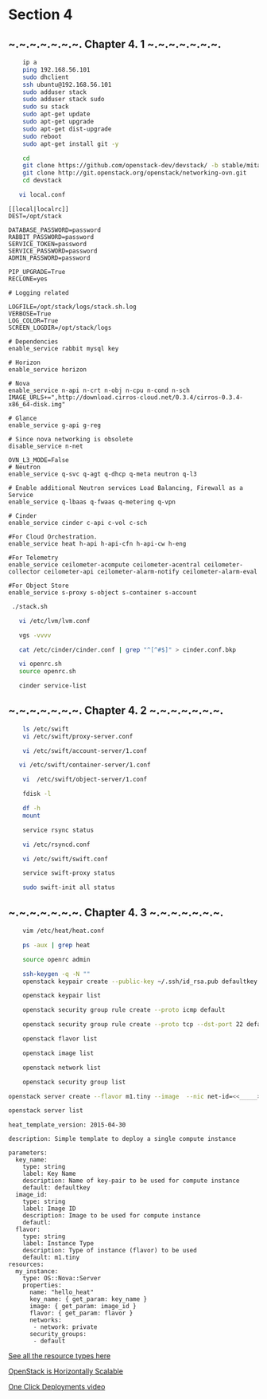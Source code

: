 Section 4
=========

~.~.~.~.~.~.~. Chapter 4. 1 ~.~.~.~.~.~.~.
---------

```bash
    ip a 
    ping 192.168.56.101
    sudo dhclient
    ssh ubuntu@192.168.56.101
    sudo adduser stack
    sudo adduser stack sudo
    sudo su stack
    sudo apt-get update
    sudo apt-get upgrade
    sudo apt-get dist-upgrade
    sudo reboot
    sudo apt-get install git -y
```

```bash
    cd
    git clone https://github.com/openstack-dev/devstack/ -b stable/mitaka
    git clone http://git.openstack.org/openstack/networking-ovn.git
    cd devstack
```

```bash
   vi local.conf
```
    
    [[local|localrc]]
    DEST=/opt/stack
    
    DATABASE_PASSWORD=password
    RABBIT_PASSWORD=password
    SERVICE_TOKEN=password
    SERVICE_PASSWORD=password
    ADMIN_PASSWORD=password
    
    PIP_UPGRADE=True
    RECLONE=yes
    
    # Logging related
    
    LOGFILE=/opt/stack/logs/stack.sh.log
    VERBOSE=True
    LOG_COLOR=True
    SCREEN_LOGDIR=/opt/stack/logs
    
    # Dependencies 
    enable_service rabbit mysql key
    
    # Horizon
    enable_service horizon
    
    # Nova
    enable_service n-api n-crt n-obj n-cpu n-cond n-sch
    IMAGE_URLS+=",http://download.cirros-cloud.net/0.3.4/cirros-0.3.4-x86_64-disk.img"
    
    # Glance
    enable_service g-api g-reg
    
    # Since nova networking is obsolete
    disable_service n-net

    OVN_L3_MODE=False
    # Neutron
    enable_service q-svc q-agt q-dhcp q-meta neutron q-l3
    
    # Enable additional Neutron services Load Balancing, Firewall as a Service
    enable_service q-lbaas q-fwaas q-metering q-vpn
    
    # Cinder
    enable_service cinder c-api c-vol c-sch
    
    #For Cloud Orchestration.
    enable_service heat h-api h-api-cfn h-api-cw h-eng
    
    #For Telemetry
    enable_service ceilometer-acompute ceilometer-acentral ceilometer-collector ceilometer-api ceilometer-alarm-notify ceilometer-alarm-eval
    
    #For Object Store
    enable_service s-proxy s-object s-container s-account

    
 ```bash
  ./stack.sh
 ```
   
 ```bash
    vi /etc/lvm/lvm.conf
 ```
 
 ```bash
    vgs -vvvv
 ```
 
 ```bash
    cat /etc/cinder/cinder.conf | grep "^[^#$]" > cinder.conf.bkp
 ```
 
 ```bash
    vi openrc.sh
    source openrc.sh
 ```
 
 ```bash
    cinder service-list
 ```
 
 
~.~.~.~.~.~.~. Chapter 4. 2 ~.~.~.~.~.~.~.
---------

```bash
    ls /etc/swift
    vi /etc/swift/proxy-server.conf
```
```bash
    vi /etc/swift/account-server/1.conf 
```
```bash
   vi /etc/swift/container-server/1.conf
```

```bash
    vi  /etc/swift/object-server/1.conf 
```
```bash
    fdisk -l
```
```bash
    df -h
    mount 
```

```bash
    service rsync status
```
```bash
    vi /etc/rsyncd.conf
```
```bash
    vi /etc/swift/swift.conf 
```
```bash
    service swift-proxy status
```
```bash
    sudo swift-init all status
```

~.~.~.~.~.~.~. Chapter 4. 3 ~.~.~.~.~.~.~.
---------

```bash
    vim /etc/heat/heat.conf
```

```bash
    ps -aux | grep heat
```

```bash
    source openrc admin
```

```bash
    ssh-keygen -q -N ""
    openstack keypair create --public-key ~/.ssh/id_rsa.pub defaultkey
```

```bash
    openstack keypair list
```
```bash
    openstack security group rule create --proto icmp default
```
```bash
    openstack security group rule create --proto tcp --dst-port 22 default
```
```bash
    openstack flavor list
```
```bash
    openstack image list
```
```bash
    openstack network list
```
```bash
    openstack security group list
```

```bash
openstack server create --flavor m1.tiny --image  --nic net-id=<<_____>> --security-group default --key-name defaultkey hello_vm
```

```bash
openstack server list
```

    heat_template_version: 2015-04-30
    
    description: Simple template to deploy a single compute instance
    
    parameters:
      key_name:
        type: string
        label: Key Name
        description: Name of key-pair to be used for compute instance
        default: defaultkey
      image_id:
        type: string
        label: Image ID
        description: Image to be used for compute instance
        defautl: 
      flavor:
        type: string
        label: Instance Type
        description: Type of instance (flavor) to be used
        default: m1.tiny
    resources:
      my_instance:
        type: OS::Nova::Server
        properties:
          name: "hello_heat"
          key_name: { get_param: key_name }
          image: { get_param: image_id }
          flavor: { get_param: flavor }
          networks:
           - network: private
          security_groups:
           - default
          

[See all the resource types here](http://docs.openstack.org/developer/heat/template_guide/openstack.html)

[OpenStack is Horizontally Scalable](http://docs.openstack.org/arch-design/massively-scalable-technical-considerations.html)


[One Click Deployments video](https://www.youtube.com/watch?v=ALJnfgwJcPg)


